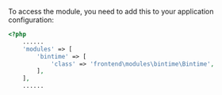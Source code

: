 To access the module, you need to add this to your application configuration:

```php
<?php
    ......
    'modules' => [
        'bintime' => [
            'class' => 'frontend\modules\bintime\Bintime',
        ],
    ],
    ......
```
